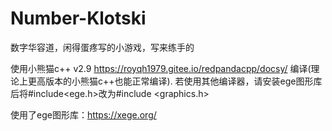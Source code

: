 # Number-Klotski
数字华容道，闲得蛋疼写的小游戏，写来练手的

使用小熊猫c++ v2.9 https://royqh1979.gitee.io/redpandacpp/docsy/ 编译(理论上更高版本的小熊猫c++也能正常编译).
若使用其他编译器，请安装ege图形库后将#include<ege.h>改为#include <graphics.h>

使用了ege图形库：https://xege.org/
